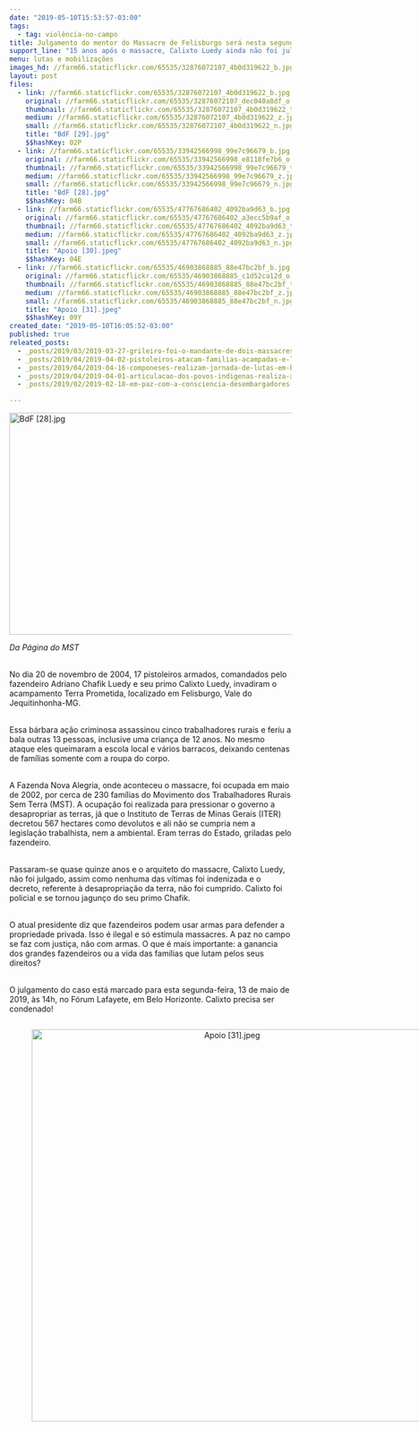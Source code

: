 ```yaml
---
date: "2019-05-10T15:53:57-03:00"
tags:
  - tag: violência-no-campo
title: Julgamento do mentor do Massacre de Felisburgo será nesta segunda
support_line: "15 anos após o massacre, Calixto Luedy ainda não foi julgado e nenhuma das vítimas foi indenizada "
menu: lutas e mobilizações
images_hd: //farm66.staticflickr.com/65535/32876072107_4b0d319622_b.jpg
layout: post
files:
  - link: //farm66.staticflickr.com/65535/32876072107_4b0d319622_b.jpg
    original: //farm66.staticflickr.com/65535/32876072107_dec040a8df_o.jpg
    thumbnail: //farm66.staticflickr.com/65535/32876072107_4b0d319622_t.jpg
    medium: //farm66.staticflickr.com/65535/32876072107_4b0d319622_z.jpg
    small: //farm66.staticflickr.com/65535/32876072107_4b0d319622_n.jpg
    title: "BdF [29].jpg"
    $$hashKey: 02P
  - link: //farm66.staticflickr.com/65535/33942566998_99e7c96679_b.jpg
    original: //farm66.staticflickr.com/65535/33942566998_e8118fe7b6_o.jpg
    thumbnail: //farm66.staticflickr.com/65535/33942566998_99e7c96679_t.jpg
    medium: //farm66.staticflickr.com/65535/33942566998_99e7c96679_z.jpg
    small: //farm66.staticflickr.com/65535/33942566998_99e7c96679_n.jpg
    title: "BdF [28].jpg"
    $$hashKey: 04B
  - link: //farm66.staticflickr.com/65535/47767686402_4092ba9d63_b.jpg
    original: //farm66.staticflickr.com/65535/47767686402_a3ecc5b9af_o.jpg
    thumbnail: //farm66.staticflickr.com/65535/47767686402_4092ba9d63_t.jpg
    medium: //farm66.staticflickr.com/65535/47767686402_4092ba9d63_z.jpg
    small: //farm66.staticflickr.com/65535/47767686402_4092ba9d63_n.jpg
    title: "Apoio [30].jpeg"
    $$hashKey: 04E
  - link: //farm66.staticflickr.com/65535/46903868885_88e47bc2bf_b.jpg
    original: //farm66.staticflickr.com/65535/46903868885_c1d52ca12d_o.jpg
    thumbnail: //farm66.staticflickr.com/65535/46903868885_88e47bc2bf_t.jpg
    medium: //farm66.staticflickr.com/65535/46903868885_88e47bc2bf_z.jpg
    small: //farm66.staticflickr.com/65535/46903868885_88e47bc2bf_n.jpg
    title: "Apoio [31].jpeg"
    $$hashKey: 09Y
created_date: "2019-05-10T16:05:52-03:00"
published: true
releated_posts:
  - _posts/2019/03/2019-03-27-grileiro-foi-o-mandante-de-dois-massacres-na-regiao-de-tucurui-pa-que-vitimaram-seis-pessoas.md
  - _posts/2019/04/2019-04-02-pistoleiros-atacam-familias-acampadas-e-lideranca-e-assassinada-no-amazonas.md
  - _posts/2019/04/2019-04-16-componeses-realizam-jornada-de-lutas-em-belem-no-para.md
  - _posts/2019/04/2019-04-01-articulacao-dos-povos-indigenas-realiza-acampamento-em-brasilia.md
  - _posts/2019/02/2019-02-18-em-paz-com-a-consciencia-desembargadores-do-tj-do-parana-validam-assassinatos-no-campo.md

---
```

<p><img alt="BdF [28].jpg" height="396" src="//farm66.staticflickr.com/65535/33942566998_99e7c96679_b.jpg" width="700" /></p>

<p><em>Da P&aacute;gina do MST</em><br />
&nbsp;</p>

<p>No dia 20 de novembro de 2004, 17 pistoleiros armados, comandados pelo fazendeiro Adriano Chafik Luedy e seu primo Calixto Luedy, invadiram o acampamento Terra Prometida, localizado em Felisburgo, Vale do Jequitinhonha-MG.<br />
&nbsp;</p>

<p>Essa b&aacute;rbara a&ccedil;&atilde;o criminosa assassinou cinco trabalhadores rurais e feriu a bala outras 13 pessoas, inclusive uma crian&ccedil;a de 12 anos. No mesmo ataque eles queimaram a escola local e v&aacute;rios barracos, deixando centenas de fam&iacute;lias somente com a roupa do corpo.<br />
&nbsp;</p>

<p>A Fazenda Nova Alegria, onde aconteceu o massacre, foi ocupada em maio de 2002, por cerca de 230 fam&iacute;lias do Movimento dos Trabalhadores Rurais Sem Terra (MST). A ocupa&ccedil;&atilde;o foi realizada para pressionar o governo a desapropriar as terras, j&aacute; que o Instituto de Terras de Minas Gerais (ITER) decretou 567 hectares como devolutos e ali n&atilde;o se cumpria nem a legisla&ccedil;&atilde;o trabalhista, nem a ambiental. Eram terras do Estado, griladas pelo fazendeiro.<br />
&nbsp;</p>

<p>Passaram-se quase quinze anos e o arquiteto do massacre, Calixto Luedy, n&atilde;o foi julgado, assim como nenhuma das v&iacute;timas foi indenizada e o decreto, referente &agrave; desapropria&ccedil;&atilde;o da terra, n&atilde;o foi cumprido. Calixto foi policial e se tornou jagun&ccedil;o do seu primo Chafik.<br />
&nbsp;</p>

<p>O atual presidente diz que fazendeiros podem usar armas para defender a propriedade privada. Isso &eacute; ilegal e s&oacute; estimula massacres. A paz no campo se faz com justi&ccedil;a, n&atilde;o com armas. O que &eacute; mais importante: a ganancia dos grandes fazendeiros ou a vida das fam&iacute;lias que lutam pelos seus direitos?<br />
&nbsp;</p>

<p>O julgamento do caso est&aacute; marcado para esta segunda-feira, 13 de maio de 2019, &agrave;s 14h, no F&oacute;rum Lafayete, em Belo Horizonte. Calixto precisa ser condenado!</p>

<div style="text-align:center">
<figure class="image" style="display:inline-block"><img alt="Apoio [31].jpeg" height="700" src="//farm66.staticflickr.com/65535/46903868885_88e47bc2bf_b.jpg" width="700" />
<figcaption></figcaption>
</figure>
</div>
